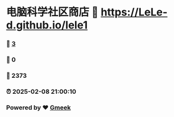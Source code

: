 # 电脑科学社区商店 :link: https://LeLe-d.github.io/lele1 
### :page_facing_up: [3](https://LeLe-d.github.io/lele1/tag.html) 
### :speech_balloon: 0 
### :hibiscus: 2373 
### :alarm_clock: 2025-02-08 21:00:10 
### Powered by :heart: [Gmeek](https://github.com/Meekdai/Gmeek)
